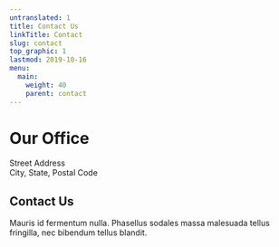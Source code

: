 ```yaml
---
untranslated: 1
title: Contact Us
linkTitle: Contact
slug: contact
top_graphic: 1
lastmod: 2019-10-16
menu:
  main:
    weight: 40
    parent: contact
---
```


# Our Office

Street Address  
City, State, Postal Code

## Contact Us

Mauris id fermentum nulla. Phasellus sodales massa malesuada tellus fringilla, nec bibendum tellus blandit.
